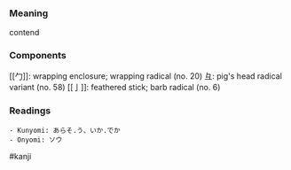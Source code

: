 ### Meaning

contend

### Components

[[勹]]: wrapping enclosure; wrapping radical (no. 20) 彑: pig's head radical variant (no. 58) [[亅]]: feathered stick; barb radical (no. 6)

### Readings

```
- Kunyomi: あらそ.う、いか.でか
- Onyomi: ソウ
```

#kanji